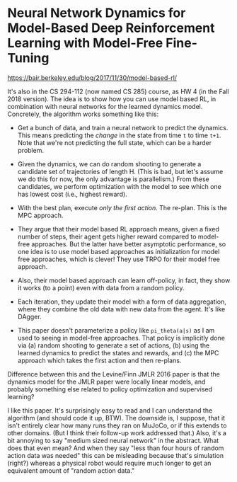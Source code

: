 # Neural Network Dynamics for Model-Based Deep Reinforcement Learning with Model-Free Fine-Tuning

https://bair.berkeley.edu/blog/2017/11/30/model-based-rl/

It's also in the CS 294-112 (now named CS 285) course, as HW 4 (in the Fall
2018 version).  The idea is to show how you can use model based RL, in
combination with neural networks for the learned dynamics model. Concretely,
the algorithm works something like this:

- Get a bunch of data, and train a neural network to predict the dynamics. This
  means predicting the *change* in the state from time `t` to time `t+1`. Note
  that we're not predicting the full state, which can be a harder problem.

- Given the dynamics, we can do random shooting to generate a candidate set of
  trajectories of length H. (This is bad, but let's assume we do this for now,
  the only advantage is parallelism.) From these candidates, we perform
  optimization with the model to see which one has lowest cost (i.e., highest
  reward).

- With the best plan, execute *only the first action*. The re-plan. This is the
  MPC approach.

- They argue that their model based RL approach means, given a fixed number of
  steps, their agent gets higher reward compared to model-free approaches. But
  the latter have better asymptotic performance, so one idea is to use model
  based approaches as initialization for model free approaches, which is
  clever! They use TRPO for their model free approach.

- Also, their model based approach can learn off-policy, in fact, they show it
  works (to a point) even with data from a random policy.

- Each iteration, they update their model with a form of data aggregation,
  where they combine the old data with new data from the agent. It's like
  DAgger.

- This paper doesn't parameterize a policy like `pi_theta(a|s)` as I am used to
  seeing in model-free approaches. That policy is implicitly done via (a)
  random shooting to generate a set of actions, (b) using the learned dynamics
  to predict the states and rewards, and (c) the MPC approach which takes the
  first action and then re-plans.

Difference between this and the Levine/Finn JMLR 2016 paper is that the
dynamics model for the JMLR paper were locally linear models, and probably
something else related to policy optimization and supervised learning?

I like this paper. It's surprisingly easy to read and I can understand the
algorithm (and should code it up, BTW). The downside is, I suppose, that it
isn't entirely clear how many runs they ran on MuJoCo, or if this extends to
other domains. (But I think their follow-up work addressed that.) Also, it's a
bit annoying to say "medium sized neural network" in the abstract. What does
that even mean? And when they say "less than four hours of random action data
was needed" this can be misleading because that's simulation (right?) whereas a
physical robot would require much longer to get an equivalent amount of "random
action data."
